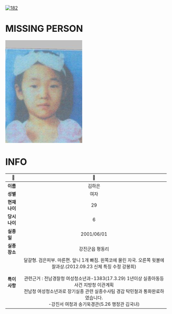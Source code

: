 [![182](https://img.shields.io/badge/%EC%8B%A4%EC%A2%85%EC%8B%A0%EA%B3%A0%EB%8A%94%20%EA%B5%AD%EB%B2%88%EC%97%86%EC%9D%B4-182-blue)](http://safe182.go.kr/index.do)

# MISSING PERSON

<img src="./missing_person.jpg">

# INFO

|🔑|💎|
|--|:--:|
|**이름**|김하은|
|**성별**|여자|
|**현재 나이**|29|
|**당시 나이**|6|
|**실종일**|2001/06/01|
|**실종 장소**|강진군읍 평동리|
|**특이사항**|달걀형. 검은피부. 마른편. 앞니 1개 빠짐. 왼쪽코에 물린 자국. 오른쪽 윗볼에 찰과상.(2012.09.23 신체 특징 수정 강봉희)</br></br>관련근거 : 전남경찰청 여성청소년과-1383(17.3.29) 1년이상 실종아동등 사건 지방청 이관계획</br>전남청 여성청소년과로 장기실종 관련 실종수사팀 경감 탁민철과 통화완료하였습니다.</br>-강진서 여청과 송기욱경관(5.26 행정관 김국녀)|
